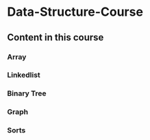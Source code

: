 # Data-Structure-Course

## Content in this course

### Array
### Linkedlist
### Binary Tree
### Graph
### Sorts
